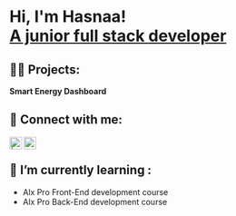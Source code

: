 <h1>Hi, I'm Hasnaa! <br/><a href="https://github.com/hasnaayerrou">A junior full stack developer</a></h1>

<h2>👨‍💻 Projects:</h2>

<b>Smart Energy Dashboard</b>

<h2> 🤳 Connect with me:</h2>

[<img align="left" alt=" | Twitter" width="22px" src="https://cdn.jsdelivr.net/npm/simple-icons@v3/icons/twitter.svg" />][twitter]
[<img align="left" alt="HasnaaYerrou | LinkedIn" width="22px" src="https://cdn.jsdelivr.net/npm/simple-icons@v3/icons/linkedin.svg" />][linkedin]

[twitter]: https://twitter.com/HasnaaYerrou
[linkedin]: https://linkedin.com/in/hasnaayerrou
<br/>
<h2> 🌱 I’m currently learning :</h2>
<ul>
  <li>Alx Pro Front-End development course</li>
  <li>Alx Pro Back-End development course</li>
</ul>

